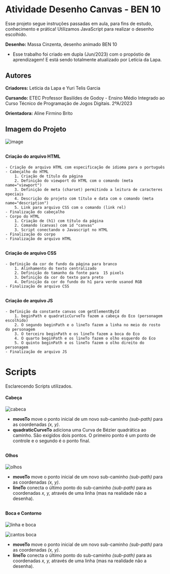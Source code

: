 # Atividade Desenho Canvas - BEN 10 
Esse projeto segue instruções passadas em aula, para fins de estudo, conhecimento e prática! Utilizamos JavaScript para realizar o desenho escolhido. 

**Desenho:** Massa Cinzenta, desenho animado BEN 10

- Esse trabalho foi criado em dupla (Jun/2023) com o propóstio de aprendizagem! E está sendo totalmente atualizado por Letícia da Lapa.

## Autores
**Criadores:** Letícia da Lapa e Yuri Telis Garcia

**Cursando:** ETEC Professor Basilídes de Godoy - Ensino Médio Integrado ao Curso Técnico de Programação de Jogos Digitais. 2ºA/2023

**Orientadora:** Aline Firmino Brito

## Imagem do Projeto 
![image](https://github.com/LehLapa/Atv.Desenho-Canvas/assets/128638269/1f8b053b-4f00-4559-97db-81014db6db34)

##
#### Criação do arquivo HTML
    - Criação de arquivo HTML com especificação de idioma para o português
    - Cabeçalho do HTML
        1. Criação de título da página
        2. Definição do viewport do HTML com o comando (meta name="viewport")
        3. Definição de meta (charset) permitindo a leitura de caracteres epeciais
        4. Descrição do projeto com título e data com o comando (meta name="description")
        5. Link para arquivo CSS com o comando (link rel)
    - Finalização do cabeçalho
    - Corpo do HTML
        1. Criação de (h1) com título da página
        2. Comando (canvas) com id "canvas"
        3. Script conectando o Javascript no HTML
    - Finalização do corpo
    - Finalização de arquivo HTML
##
#### Criação de arquivo CSS
    - Definição da cor de fundo da página para branco
        1. Alinhamento do texto centralizado
        2. Definição do tamanho da fonte para  15 pixels
        3. Definição da cor do texto para preto
        4. Definição da cor do fundo do h1 para verde usanod RGB
    - Finalização de arquivo CSS
##
#### Criação de arquivo JS
    - Definição da constante canvas com getElementById
        1. beginPath e quadraticCurveTo fazem a cabeça do Eco (personagem escolhido)
        2. O segundo beginPath e o lineTo fazem a linha no meio do rosto do personagem
        3. O terceiro beginPath e os lineTo fazem a boca do Eco
        4. O quarto beginPath e os lineTo fazem o olho esquerdo do Eco
        5. O quinto beginPath e os lineTo fazem o olho direito do personagem
    - Finalização de arquivo JS
##
# Scripts 
Esclarecendo Scripts utilizados.

#### Cabeça
![cabeca](https://github.com/LehLapa/Atv.Desenho-Canvas/assets/128638269/03ba19f1-3fe3-40c0-a85f-0e8192e85ee0)
- **moveTo** move o ponto inicial de um novo sub-caminho *(sub-path)* para as coordenadas *(x, y)*.
- **quadraticCurveTo** adiciona uma Curva de Bézier quadrática ao caminho. São exigidos dois pontos. O primeiro ponto é um ponto de controle e o segundo é o ponto final.
##
#### Olhos
![olhos](https://github.com/LehLapa/Atv.Desenho-Canvas/assets/128638269/e375a6b1-aac4-451f-a69e-0b3c71fee32c)
- **moveTo** move o ponto inicial de um novo sub-caminho *(sub-path)* para as coordenadas *(x, y)*.
- **lineTo** conecta o último ponto do sub-caminho *(sub-path)* para as coordenadas *x, y,* através de uma linha (mas na realidade não a desenha).
##
#### Boca e Contorno
![linha e boca](https://github.com/LehLapa/Atv.Desenho-Canvas/assets/128638269/3b3936c7-100d-475b-a31b-7e8e80ada05e)

![cantos boca](https://github.com/LehLapa/Atv.Desenho-Canvas/assets/128638269/3d8808ba-6fa0-4d85-8688-ab1960be7f0d)

- **moveTo** move o ponto inicial de um novo sub-caminho *(sub-path)* para as coordenadas *(x, y)*.
- **lineTo** conecta o último ponto do sub-caminho *(sub-path)* para as coordenadas *x, y,* através de uma linha (mas na realidade não a desenha).
##




